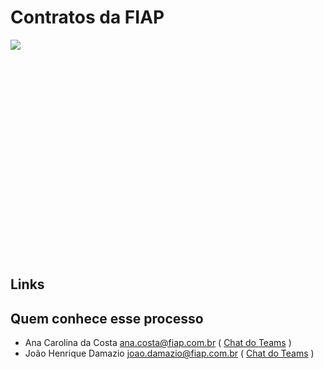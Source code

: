 # Contratos da FIAP

<div style="height: 350px; overflow-x:scroll;">
    <img src="../contrato.svg" style="max-width: initial;">
</div>

## Links

## Quem conhece esse processo
- Ana Carolina da Costa <ana.costa@fiap.com.br> 
( [Chat do Teams](https://teams.microsoft.com/l/chat/0/?users=ana.costa@fiap.com.br) )
- João Henrique Damazio <joao.damazio@fiap.com.br> 
( [Chat do Teams](https://teams.microsoft.com/l/chat/0/?users=joao.damazio@fiap.com.br) )
